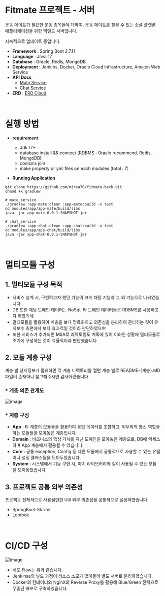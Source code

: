 # Fitmate 프로젝트 - 서버
운동 메이트가 필요한 운동 종목들에 대하여, 운동 메이트를 찾을 수 있는 소셜 플랫폼 애플리케이션을 위한 백엔드 서버입니다.

지속적으로 업데이트 중입니다.

- **Framework** : Spring Boot 2.7.11
- **Language** : Java 17
- **Database** : Oracle, Redis, MongoDB
- **Deployment** : Jenkins, Docker, Oracle Cloud Infrastructure, Amajon Web Service
- **API Docs**
  - [Mate Service](https://www.fitmates.store/api/mate/swagger-ui/index.html)
  - [Chat Service](https://www.fitmates.store/api/chat/swagger-ui/index.html)
- **ERD** : [ERD Cloud](https://www.erdcloud.com/d/r9JFJmrqtqDoWyJPJ)

</br>

# 실행 방법
- **requirement**
  - Jdk 17+
  - database install && connect (RDBMS : Oracle recommend, Redis, MongoDB)
  - coolsms join
  - make property or yml files on each modules (total : 7)

- **Running Application**
```
git clone https://github.com/mirea70/fitmate-back.git
chmod +x gradlew

# mate_service
./gradlew :app-mate:clean :app-mate:build -x test
cd modules/app/app-mate/build/libs
java -jar app-mate-0.0.1-SNAPSHOT.jar

# chat_service
./gradlew :app-chat:clean :app-chat:build -x test
cd modules/app/app-chat/build/libs
java -jar app-chat-0.0.1-SNAPSHOT.jar
```

</br>

# 멀티모듈 구성

## 1. 멀티모듈 구성 목적
- 서비스 설계 시, 구현하고자 했던 기능이 크게 채팅 기능과 그 외 기능으로 나뉘었습니다.
- DB 또한 채팅 도메인 데이터는 NoSql, 타 도메인 데이터들은 RDBMS를 사용하고자 하였기에
- 멀티모듈을 활용하여 계층을 보다 명료화하고 의존성을 분리하여 관리하는 것이 유지보수 측면에서 보다 효과적일 것이라 판단하였으며
- 또한 서비스가 추가되면 MSA로 리펙토링도 계획에 있어 이러한 상황에 멀티모듈로 초기에 구성하는 것이 효율적이라 판단했습니다.

## 2. 모듈 계층 구성
계층 별 상세정보가 필요하면 각 계층 디렉토리를 열면 계층 별로 README-{계층}.MD 파일이 존재하니
참고해주시면 감사하겠습니다.

<h3> * 계층 의존 관계도 </h3>

![image](https://github.com/mirea70/fitmate-back/assets/101246806/52fa32e3-6224-4adc-a9b4-9727b0ecc99f)


<h3> * 계층 구성 </h3>

- **App** : 타 계층의 모듈들을 활용하여 응답 데이터를 조합하고, 외부와의 통신 역할을 하는 모듈들을 모아놓은 계층입니다.
- **Domain** : 비즈니스의 핵심 가치를 지닌 도메인을 모아놓은 계층으로, DB에 액세스하며 App 계층에서 활용될 수 있습니다.
- **Core** : 공통 exception, Config 등 다른 모듈에서 공통적으로 사용할 수 있는 유틸이나 설정 클래스들을 모아두었습니다.
- **System** : 시스템에서 기능 구현 시, 마치 라이브러리와 같이 사용될 수 있는 모듈을 모아놓았습니다.

## 3. 프로젝트 공통 외부 의존성
프로젝트 전체적으로 사용될만한 Util 외부 의존성을 공통적으로 설정하였습니다.
- SpringBoot-Starter
- Lombok

</br>

# CI/CD 구성
![image](https://github.com/mirea70/fitmate-back/assets/101246806/5d244622-022f-4ed7-a275-b928eef680f4)
- 배포 Flow는 위와 같습니다.
- Jenkinse의 빌드 과정이 리소스 소모가 많이들어 별도 서버로 분리하였습니다.
- Docker의 컨테이너와 NginX의 Reverse Proxy를 활용해 Blue/Green 전략으로 무중단 배포로 구축하였습니다.
